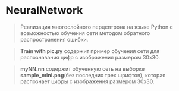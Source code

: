 # NeuralNetwork

>Реализация многослойного перцептрона на языке Python с возможностью обучения сети методом обратного распространения ошибки.

>**Train with pic.py** содержит пример обучения сети для распознавания цифр с изображения размером 30х30.

>**myNN.nn** содержит обученную сеть на выборке **sample_mini.png**(без последних трех шрифтов), которая распознает цифры с изображения размером 30х30.
